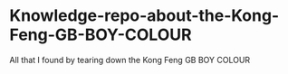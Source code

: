 # Knowledge-repo-about-the-Kong-Feng-GB-BOY-COLOUR
All that I found by tearing down the Kong Feng GB BOY COLOUR
